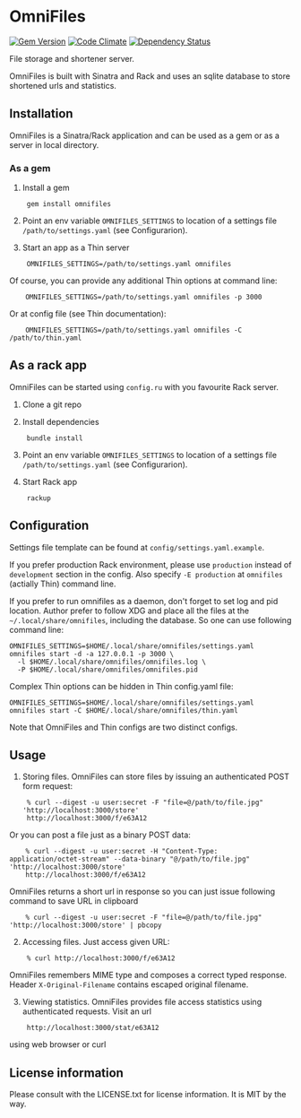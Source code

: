 # OmniFiles

[![Gem Version](https://img.shields.io/gem/v/omnifiles.svg)](https://rubygems.org/gems/omnifiles)
[![Code Climate](https://codeclimate.com/github/theirix/omnifiles/badges/gpa.svg)](https://codeclimate.com/github/theirix/omnifiles)
[![Dependency Status](https://gemnasium.com/theirix/omnifiles.svg)](https://gemnasium.com/theirix/omnifiles)

File storage and shortener server.

OmniFiles is built with Sinatra and Rack and uses an sqlite database to store shortened
urls and statistics.

## Installation

OmniFiles is a Sinatra/Rack application and can be used as a gem or as a server in local directory.

### As a gem

1. Install a gem

        gem install omnifiles

2. Point an env variable `OMNIFILES_SETTINGS` to location of a settings file `/path/to/settings.yaml` (see Configurarion).

3. Start an app as a Thin server

        OMNIFILES_SETTINGS=/path/to/settings.yaml omnifiles
Of course, you can provide any additional Thin options at command line:

        OMNIFILES_SETTINGS=/path/to/settings.yaml omnifiles -p 3000
Or at config file (see Thin documentation):

        OMNIFILES_SETTINGS=/path/to/settings.yaml omnifiles -C /path/to/thin.yaml


## As a rack app

OmniFiles can be started using `config.ru` with you favourite Rack server.

1. Clone a git repo

2. Install dependencies

        bundle install

3. Point an env variable `OMNIFILES_SETTINGS` to location of a settings file `/path/to/settings.yaml` (see Configurarion).

4. Start Rack app

        rackup

## Configuration

Settings file template can be found at `config/settings.yaml.example`.

If you prefer production Rack environment, please use `production` instead of `development` section in the config.
Also specify `-E production` at `omnifiles` (actially Thin) command line.

If you prefer to run omnifiles as a daemon, don't forget to set log and pid location. Author prefer to follow XDG and place all the files at the `~/.local/share/omnifiles`, including the database. So one can use following command line:

    OMNIFILES_SETTINGS=$HOME/.local/share/omnifiles/settings.yaml omnifiles start -d -a 127.0.0.1 -p 3000 \
      -l $HOME/.local/share/omnifiles/omnifiles.log \
      -P $HOME/.local/share/omnifiles/omnifiles.pid

Complex Thin options can be hidden in Thin config.yaml file:

    OMNIFILES_SETTINGS=$HOME/.local/share/omnifiles/settings.yaml omnifiles start -C $HOME/.local/share/omnifiles/thin.yaml

Note that OmniFiles and Thin configs are two distinct configs.

## Usage

1. Storing files.
OmniFiles can store files by issuing an authenticated POST form request:

        % curl --digest -u user:secret -F "file=@/path/to/file.jpg" 'http://localhost:3000/store'
        http://localhost:3000/f/e63A12
Or you can post a file just as a binary POST data:

        % curl --digest -u user:secret -H "Content-Type: application/octet-stream" --data-binary "@/path/to/file.jpg" 'http://localhost:3000/store'
        http://localhost:3000/f/e63A12
OmniFiles returns a short url in response so you can just issue following command to save URL in clipboard

        % curl --digest -u user:secret -F "file=@/path/to/file.jpg" 'http://localhost:3000/store' | pbcopy

2. Accessing files.
Just access given URL:

        % curl http://localhost:3000/f/e63A12
OmniFiles remembers MIME type and composes a correct typed response.
Header `X-Original-Filename` contains escaped original filename.

3. Viewing statistics.
OmniFiles provides file access statistics using authenticated requests.
Visit an url

        http://localhost:3000/stat/e63A12
using web browser or curl

## License information

Please consult with the LICENSE.txt for license information. It is MIT by the way.
